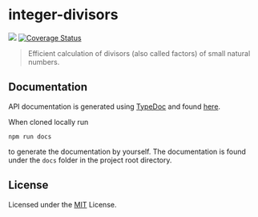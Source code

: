 # integer-divisors

[![](https://github.com/vitroxyn/integer-divisors/workflows/build/badge.svg)](https://github.com/vitroxyn/integer-divisors/actions?query=workflow%3Abuild)
[![Coverage Status](https://coveralls.io/repos/github/Vitroxyn/integer-divisors/badge.svg?branch=master)](https://coveralls.io/github/Vitroxyn/integer-divisors?branch=master)

> Efficient calculation of divisors (also called factors) of small natural numbers.

## Documentation

API documentation is generated using [TypeDoc](https://typedoc.org) and found [here](https://vitroxyn.github.io/integer-divisors).

When cloned locally run
```
npm run docs
``` 
to generate the documentation by yourself. 
The documentation is found under the ```docs``` folder in the project root directory.

## License

Licensed under the [MIT](https://github.com/vitroxyn/integer-divisors/blob/master/LICENSE) License.